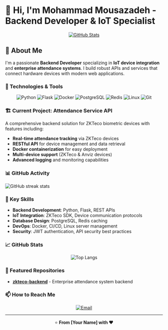 # 👋 Hi, I'm Mohammad Mousazadeh - Backend Developer & IoT Specialist

<div align="center">
  
[![GitHub Stats](https://github-readme-stats.vercel.app/api?username=mhmmdmszd&theme=radical&hide_border=false&include_all_commits=true&count_private=true)](https://github.com/YOUR_USERNAME)

</div>

## 🚀 About Me

I'm a passionate **Backend Developer** specializing in **IoT device integration** and **enterprise attendance systems**. I build robust APIs and services that connect hardware devices with modern web applications.

### 🔧 Technologies & Tools

<div align="center">
  
![Python](https://img.shields.io/badge/python-3670A0?style=for-the-badge&logo=python&logoColor=ffdd54)
![Flask](https://img.shields.io/badge/flask-%23000.svg?style=for-the-badge&logo=flask&logoColor=white)
![Docker](https://img.shields.io/badge/docker-%230db7ed.svg?style=for-the-badge&logo=docker&logoColor=white)
![PostgreSQL](https://img.shields.io/badge/postgresql-%23316192.svg?style=for-the-badge&logo=postgresql&logoColor=white)
![Redis](https://img.shields.io/badge/redis-%23DD0031.svg?style=for-the-badge&logo=redis&logoColor=white)
![Linux](https://img.shields.io/badge/Linux-FCC624?style=for-the-badge&logo=linux&logoColor=black)
![Git](https://img.shields.io/badge/git-%23F05033.svg?style=for-the-badge&logo=git&logoColor=white)

</div>

### 🏗️ Current Project: Attendance Service API

A comprehensive backend solution for ZKTeco biometric devices with features including:

- **Real-time attendance tracking** via ZKTeco devices
- **RESTful API** for device management and data retrieval
- **Docker containerization** for easy deployment
- **Multi-device support** (ZKTeco & Anviz devices)
- **Advanced logging** and monitoring capabilities

### 📊 GitHub Activity

![GitHub streak stats](https://streak-stats.demolab.com/?user=mhmmdmszd&theme=radical&hide_border=false)

### 🎯 Key Skills

- **Backend Development**: Python, Flask, REST APIs
- **IoT Integration**: ZKTeco SDK, Device communication protocols
- **Database Design**: PostgreSQL, Redis caching
- **DevOps**: Docker, CI/CD, Linux server management
- **Security**: JWT authentication, API security best practices

### 📈 GitHub Stats

<div align="center">
  
![Top Langs](https://github-readme-stats.vercel.app/api/top-langs/?username=mhmmdmszd&theme=radical&hide_border=false&include_all_commits=true&count_private=true&layout=compact)

</div>

### 🌟 Featured Repositories

- **[zkteco-backend](https://github.com/mhmmdmszd/att-backend)** - Enterprise attendance system backend

### 📫 How to Reach Me

<div align="center">
  
[![Email](https://img.shields.io/badge/Email-D14836?logo=gmail&logoColor=white)](mailto:mohammad.mszd@gmail.com)

</div>

---

<div align="center">
  
⭐ **From [Your Name] with ❤️**

</div>
